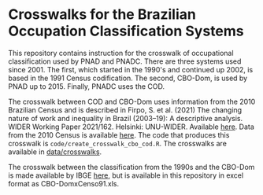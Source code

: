 # Crosswalks for the Brazilian Occupation Classification Systems

This repository contains instruction for the crosswalk of occupational classification used by PNAD and PNADC.
There are three systems used since 2001. The first, which started in the 1990's and continued up 2002,
is based in the 1991 Census codification. The second, CBO-Dom, is used by PNAD up to 2015. Finally, PNADC uses
the COD.

The crosswalk between COD and CBO-Dom uses information from the 2010 Brazilian Census and is described in Firpo, S. et al.
(2021) The changing nature of work and inequality in Brazil (2003–19): A descriptive analysis. 
WIDER Working Paper 2021/162. Helsinki: UNU-WIDER. Available [here](https://www.wider.unu.edu/publication/changing-nature-work-and-inequality-brazil-2003%E2%80%9319).
Data from the 2010 Census is available [here](https://insper-my.sharepoint.com/:f:/g/personal/alyssonlp1_insper_edu_br1/EtPnD5Ud6vtLl4OqaZAf7B8Ba92R9QGQ5LLLcYTmLyaEBA?e=e2GASs).
The code that produces this crosswalk is `code/create_crosswalk_cbo_cod.R`. 
The crosswalks are available in [data/crosswalks](data/crosswalks).

The crosswalk between the classification from the 1990s and the CBO-Dom is made available by IBGE [here](https://concla.ibge.gov.br/classificacoes/correspondencias/ocupacao-e-posicao-na-ocupacao.html), but is available in this repository in excel format as CBO-DomxCenso91.xls.


